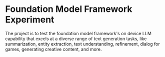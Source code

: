 # Foundation Model Framework Experiment
The project is to test the foundation model framework's on device LLM capability that excels at a diverse range of text generation tasks, like summarization, entity extraction, text understanding, refinement, dialog for games, generating creative content, and more.
